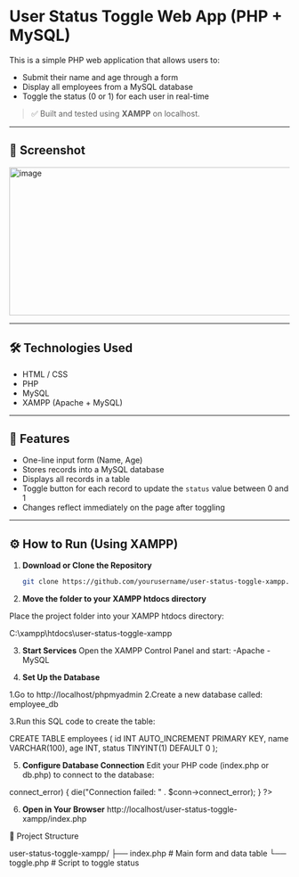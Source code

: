 # User Status Toggle Web App (PHP + MySQL)

This is a simple PHP web application that allows users to:
- Submit their name and age through a form
- Display all employees from a MySQL database
- Toggle the status (0 or 1) for each user in real-time

> ✅ Built and tested using **XAMPP** on localhost.

---

## 📸 Screenshot

<img width="573" height="266" alt="image" src="https://github.com/user-attachments/assets/eefe7367-fe15-4e8c-b02a-9195042f8ff4" />

---

## 🛠 Technologies Used

- HTML / CSS
- PHP
- MySQL
- XAMPP (Apache + MySQL)

---

## 🚀 Features

- One-line input form (Name, Age)
- Stores records into a MySQL database
- Displays all records in a table
- Toggle button for each record to update the `status` value between 0 and 1
- Changes reflect immediately on the page after toggling

---

## ⚙️ How to Run (Using XAMPP)

1. **Download or Clone the Repository**
   ```bash
   git clone https://github.com/yourusername/user-status-toggle-xampp.git
   
2. **Move the folder to your XAMPP htdocs directory**
   
Place the project folder into your XAMPP htdocs directory:
   
C:\xampp\htdocs\user-status-toggle-xampp

3. **Start Services**
Open the XAMPP Control Panel and start:
-Apache
-MySQL

4. **Set Up the Database**
   
1.Go to http://localhost/phpmyadmin
2.Create a new database called: employee_db

3.Run this SQL code to create the table:

CREATE TABLE employees (
    id INT AUTO_INCREMENT PRIMARY KEY,
    name VARCHAR(100),
    age INT,
    status TINYINT(1) DEFAULT 0
);

5. **Configure Database Connection**
Edit your PHP code (index.php or db.php) to connect to the database:

<?php
$conn = new mysqli("localhost", "root", "", "employee_db");
if ($conn->connect_error) {
    die("Connection failed: " . $conn->connect_error);
}
?>

6. **Open in Your Browser**
http://localhost/user-status-toggle-xampp/index.php

📁 Project Structure

user-status-toggle-xampp/
├── index.php           # Main form and data table
└── toggle.php          # Script to toggle status

